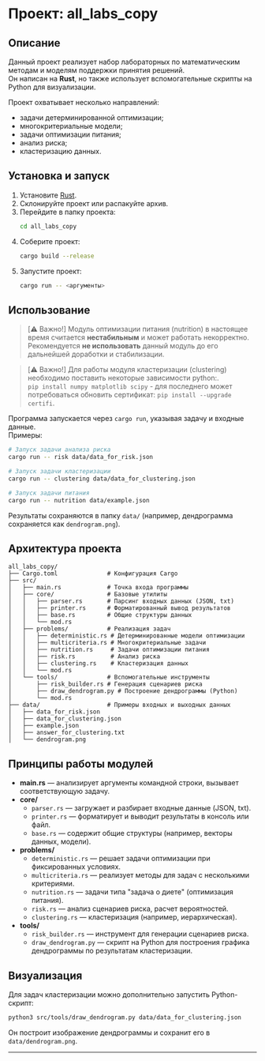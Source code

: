 # Проект: all_labs_copy

## Описание
Данный проект реализует набор лабораторных по математическим методам и моделям поддержки принятия решений.  
Он написан на **Rust**, но также использует вспомогательные скрипты на Python для визуализации.

Проект охватывает несколько направлений:
- задачи детерминированной оптимизации;
- многокритериальные модели;
- задачи оптимизации питания;
- анализ риска;
- кластеризацию данных.

## Установка и запуск

1. Установите [Rust](https://www.rust-lang.org/tools/install).
2. Склонируйте проект или распакуйте архив.
3. Перейдите в папку проекта:
   ```bash
   cd all_labs_copy
   ```
4. Соберите проект:
   ```bash
   cargo build --release
   ```
5. Запустите проект:
   ```bash
   cargo run -- <аргументы>
   ```

## Использование
> [⚠️ Важно!] Модуль оптимизации питания (nutrition) в настоящее время считается **нестабильным** и может работать некорректно.  
> Рекомендуется **не использовать** данный модуль до его дальнейшей доработки и стабилизации.

> [⚠️ Важно!] Для работы модуля кластеризации (clustering) необходимо поставить некоторые зависимости python:.  
> `pip install numpy matplotlib scipy` - для последнего может потребоваться обновить сертификат:
> `pip install --upgrade certifi`.

Программа запускается через `cargo run`, указывая задачу и входные данные.  
Примеры:

```bash
# Запуск задачи анализа риска
cargo run -- risk data/data_for_risk.json

# Запуск задачи кластеризации
cargo run -- clustering data/data_for_clustering.json

# Запуск задачи питания
cargo run -- nutrition data/example.json
```

Результаты сохраняются в папку `data/` (например, дендрограмма сохраняется как `dendrogram.png`).

## Архитектура проекта

```
all_labs_copy/
├── Cargo.toml              # Конфигурация Cargo
├── src/
│   ├── main.rs             # Точка входа программы
│   ├── core/               # Базовые утилиты
│   │   ├── parser.rs       # Парсинг входных данных (JSON, txt)
│   │   ├── printer.rs      # Форматированный вывод результатов
│   │   ├── base.rs         # Общие структуры данных
│   │   └── mod.rs
│   ├── problems/           # Реализация задач
│   │   ├── deterministic.rs # Детерминированные модели оптимизации
│   │   ├── multicriteria.rs # Многокритериальные задачи
│   │   ├── nutrition.rs     # Задачи оптимизации питания
│   │   ├── risk.rs          # Анализ риска
│   │   ├── clustering.rs    # Кластеризация данных
│   │   └── mod.rs
│   └── tools/              # Вспомогательные инструменты
│       ├── risk_builder.rs # Генерация сценариев риска
│       ├── draw_dendrogram.py # Построение дендрограммы (Python)
│       └── mod.rs
├── data/                   # Примеры входных и выходных данных
│   ├── data_for_risk.json
│   ├── data_for_clustering.json
│   ├── example.json
│   ├── answer_for_clustering.txt
│   └── dendrogram.png
```

## Принципы работы модулей

- **main.rs** — анализирует аргументы командной строки, вызывает соответствующую задачу.  
- **core/**  
  - `parser.rs` — загружает и разбирает входные данные (JSON, txt).  
  - `printer.rs` — форматирует и выводит результаты в консоль или файл.  
  - `base.rs` — содержит общие структуры (например, векторы данных, модели).  
- **problems/**  
  - `deterministic.rs` — решает задачи оптимизации при фиксированных условиях.  
  - `multicriteria.rs` — реализует методы для задач с несколькими критериями.  
  - `nutrition.rs` — задачи типа "задача о диете" (оптимизация питания).  
  - `risk.rs` — анализ сценариев риска, расчет вероятностей.  
  - `clustering.rs` — кластеризация (например, иерархическая).  
- **tools/**  
  - `risk_builder.rs` — инструмент для генерации сценариев риска.  
  - `draw_dendrogram.py` — скрипт на Python для построения графика дендрограммы по результатам кластеризации.  

## Визуализация

Для задач кластеризации можно дополнительно запустить Python-скрипт:
```bash
python3 src/tools/draw_dendrogram.py data/data_for_clustering.json
```

Он построит изображение дендрограммы и сохранит его в `data/dendrogram.png`.

---
